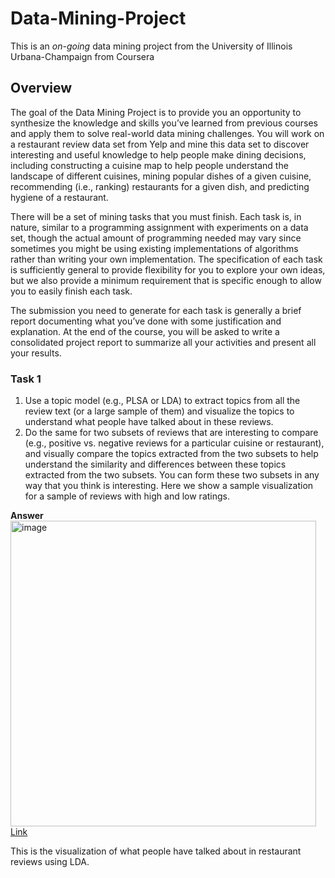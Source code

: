 # Data-Mining-Project
This is an *on-going* data mining project from the University of Illinois Urbana-Champaign from Coursera

## Overview
The goal of the Data Mining Project is to provide you an opportunity to synthesize the knowledge and skills you’ve learned from previous courses and apply them to solve real-world data mining challenges. You will work on a restaurant review data set from Yelp and mine this data set to discover interesting and useful knowledge to help people make dining decisions, including constructing a cuisine map to help people understand the landscape of different cuisines, mining popular dishes of a given cuisine, recommending (i.e., ranking) restaurants for a given dish, and predicting hygiene of a restaurant.

There will be a set of mining tasks that you must finish. Each task is, in nature, similar to a programming assignment with experiments on a data set, though the actual amount of programming needed may vary since sometimes you might be using existing implementations of algorithms rather than writing your own implementation. The specification of each task is sufficiently general to provide flexibility for you to explore your own ideas, but we also provide a minimum requirement that is specific enough to allow you to easily finish each task.

The submission you need to generate for each task is generally a brief report documenting what you’ve done with some justification and explanation. At the end of the course, you will be asked to write a consolidated project report to summarize all your activities and present all your results. 


### Task 1 
1. Use a topic model (e.g., PLSA or LDA) to extract topics from all the review text (or a large sample of them) and visualize the topics to understand what people have talked about in these reviews.  
2. Do the same for two subsets of reviews that are interesting to compare (e.g., positive vs. negative reviews for a particular cuisine or restaurant), and visually compare the topics extracted from the two subsets to help understand the similarity and differences between these topics extracted from the two subsets. You can form these two subsets in any way that you think is interesting. Here we show a sample visualization for a sample of reviews with high and low ratings.


**Answer**  
<img width="489" alt="image" src="https://github.com/user-attachments/assets/88c113f0-11d3-4bb7-9415-936ccb061088">  
[Link](file:///D:/LEARNING%20AND%20COURSES/COURSERA/Data%20Mining%20Specialization/6.%20Data%20Mining%20Project/yelp_dataset_challenge_academic_dataset/tes.html)

This is the visualization of what people have talked about in restaurant reviews using LDA.
